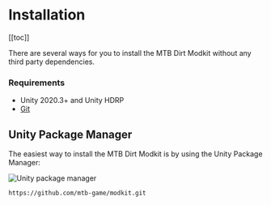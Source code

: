 # Installation

[[toc]]

There are several ways for you to install the MTB Dirt Modkit without any third party dependencies.

### Requirements

- Unity 2020.3+ and Unity HDRP
- [Git](https://git-scm.com/downloads)

## Unity Package Manager

The easiest way to install the MTB Dirt Modkit is by using the Unity Package Manager:

![Unity package manager](/1.x/getting-started/installation/unity-package-manager.png)

```bash
https://github.com/mtb-game/modkit.git
```